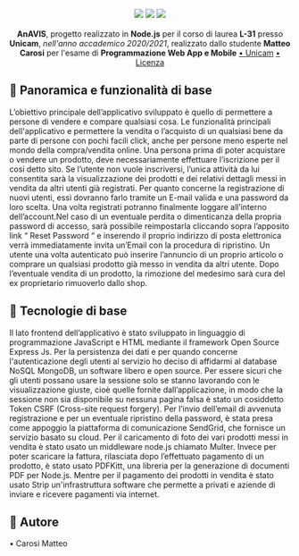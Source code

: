 <p align="center">
<img src="https://forthebadge.com/images/badges/made-with-javascript.svg"/>
  <img src="https://forthebadge.com/images/badges/60-percent-of-the-time-works-every-time.svg"/>
  <img src="https://forthebadge.com/images/badges/built-with-love.svg"/><br></br>
    <b>AnAVIS</b>, progetto realizzato in <b>Node.js</b> per il corso di laurea <b>L-31</b> presso <b>Unicam</b>, <i>nell'anno accademico 2020/2021</i>, realizzato dallo studente <b>Matteo Carosi</b> per l'esame di <b>Programmazione Web App e Mobile</b>
<a href="https://www.unicam.it/">• Unicam</a>
<a href="https://it.wikipedia.org/wiki/Licenza_MIT">• Licenza</a>
</b></p>

## 📝 Panoramica e funzionalità di base


L’obiettivo principale dell’applicativo sviluppato è quello di permettere a persone di vendere e compare qualsiasi cosa.
Le funzionalità principali dell'applicativo e permettere la vendita o l’acquisto di un qualsiasi bene da parte di persone con pochi facili click, anche per persone meno esperte nel mondo della compra/vendita online.
Una persona prima di poter acquistare o vendere un prodotto, deve necessariamente effettuare l’iscrizione per il cosi detto sito. Se l’utente non vuole inscriversi, l’unica attività da lui consentita sarà la visualizzazione dei prodotti e dei relativi dettagli messi in vendita da altri utenti già registrati. 
Per quanto concerne la registrazione di nuovi utenti, essi dovranno farlo tramite un E-mail valida e una password da loro scelta. Una volta registrati potranno finalmente loggare all’interno dell’account.Nel caso di un eventuale perdita o dimenticanza della propria password di accesso, sarà possibile reimpostarla cliccando sopra l’apposito link “ Reset Password “ e inserendo il proprio indirizzo di posta elettronica verrà immediatamente invita un’Email con la procedura di ripristino. Un utente una volta autenticato può inserire l’annuncio di un proprio articolo o comprare un qualsiasi prodotto già messo in vendita da altri utente. Dopo l’eventuale vendita di un prodotto, la rimozione del medesimo sarà cura del ex proprietario rimuoverlo dallo shop. 

## 🧰 Tecnologie di base


Il lato frontend dell’applicativo è stato sviluppato in linguaggio di programmazione JavaScript e HTML mediante il framework Open Source Express Js.
 Per la persistenza dei dati e per quando concerne l'autenticazione degli utenti al servizio ho deciso di affidarmi al database NoSQL MongoDB, un software libero e open source.
Per essere sicuri che gli utenti possano usare la sessione solo se stanno lavorando con le visualizzazione giuste, cioè quelle fornite dall’applicazione, in modo che la sessione non sia disponibile su nessuna pagina falsa è stato un cosiddetto Token CSRF (Cross-site request forgery).
Per l’invio dell’email di avvenuta registrazione e per un eventuale ripristino della password, è stata presa come appoggio la piattaforma di comunicazione  SendGrid, che fornisce un servizio basato su cloud.
Per il caricamento di foto dei vari prodotti messi in vendita è stato usato un middleware node.js chiamato Multer. Invece per poter scaricare la fattura, rilasciata dopo l’effettuato pagamento di un prodotto, è stato usato PDFKitt, una libreria per la generazione di documenti PDF per Node.js.
Mentre per il pagamento dei prodotti in vendita è stato usato Strip un'infrastruttura software che permette a privati e aziende di inviare e ricevere pagamenti via internet.

## 🔭 Autore

•	Carosi Matteo
